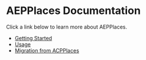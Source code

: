 # AEPPlaces Documentation

Click a link below to learn more about AEPPlaces.

- [Getting Started](GETTING_STARTED.md)
- [Usage](USAGE.md)
- [Migration from ACPPlaces](MIGRATION.md)
